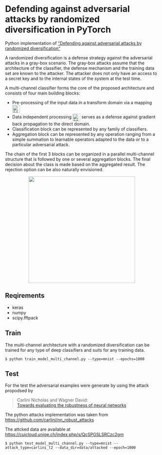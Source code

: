 # Defending against adversarial attacks by randomized diversification in PyTorch

Python implementation of ["Defending against adversarial attacks by randomized diversification"](http://sip.unige.ch/projects/snf-it-dis/publications/cvpr-2019) 

A  randomized diversification is a defense strategy against the adversarial attacks in a gray-box scenario. The gray-box attacks assume that the architecture of the classifier, the defense mechanism and the training data set are known to the attacker. The attacker does not only have an access to a secret key and to the internal states of the system at the test time. 

A multi-channel classifier forms the core of the proposed architecture and consists of four main building blocks:

* Pre-processing of the input data in a transform domain via a mapping <img vertical-align="middle;" src="http://sip.unige.ch/files/1415/5264/6029/2019_cvpr_001.png" alt="2019_cvpr_001.png" height="25">
* Data independent processing <img style="vertical-align: middle;" src="http://sip.unige.ch/files/2315/5264/6226/2019_cvpr_002.png" alt="2019_cvpr_002.png" height="25"> serves as a defense against gradient back propagation to the direct domain.
* Classification block can be represented by any family of classifiers.
* Aggregation block can be represented by any operation ranging from a simple summation to learnable operators adapted to the data or to a particular adversarial attack.

The chain of the first 3 blocks can be organized in a parallel multi-channel structure that is followed by one or several aggregation blocks. The final decision about the class is made based on the aggregated result. The rejection option can be also naturally envisioned.

<p align="center">
<img src="http://sip.unige.ch/files/3615/5264/5259/2019_CVPR_main_schema.png" height="350px" align="center">
</p>

## Reqirements
* keras
* numpy
* scipy.fftpack

## Train

The multi-channel architecture with a randomized diversification can be trained for any type of deep classifiers and suits for any training data.
  
    $ python train_model_multi_channel.py --type=mnist --epochs=1000

## Test

For the test the adversarial examples were generate by using the attack propodsed by 
> Carlini Nicholas and Wagner David:  
> [Towards evaluating the robustness of neural networks](https://arxiv.org/pdf/1608.04644.pdf) 

The python attacks implementation was taken from https://github.com/carlini/nn_robust_attacks

The attcked data are available at https://cuicloud.unige.ch/index.php/s/QcSPGSLSRCzc2gm
  
    $ python test_model_multi_channel.py --type=mnist --attack_type=carlini_l2 --data_dir=data/attacked --epoch=1000







